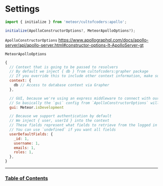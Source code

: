 # Settings

```js
import { initialize } from 'meteor/cultofcoders:apollo';

initialize(ApolloConstructorOptions?, MeteorApolloOptions?);
```

`ApolloConstructorOptions`
https://www.apollographql.com/docs/apollo-server/api/apollo-server.html#constructor-options-lt-ApolloServer-gt

`MeteorApolloOptions`

```js
{
  // Context that is going to be passed to resolvers
  // By default we inject { db } from cultofcoders:grapher package
  // If you override this to include other context information, make sure to include that as well
  context: {
    db // Access to database context via Grapher
  },

  // GUI, because we're using an express middleware to connect with our WebApp, gui configuration is done at that level
  // So basically the `gui` config from `ApolloConstructorOptions` will be ignored
  gui: Meteor.isDevelopment

  // Because we support authentication by default
  // We inject { user, userId } into the context
  // These fields represent what fields to retrieve from the logged in user on every request
  // You can use `undefined` if you want all fields
  userDefaultFields: {
    _id: 1,
    username: 1,
    emails: 1,
    roles: 1,
  },
}
```

---

### [Table of Contents](index.md)
